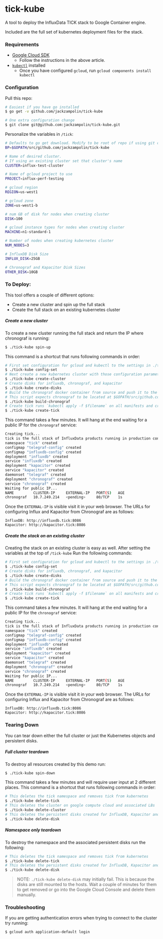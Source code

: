 # tick-kube

A tool to deploy the InfluxData TICK stack to Google Container engine.

Included are the full set of kubernetes deployment files for the stack.

### Requirements

- [Google Cloud SDK](https://cloud.google.com/sdk/docs/quickstart-mac-os-x)
  * Follow the instructions in the above article.
- [`kubectl`](https://cloud.google.com/sdk/docs/managing-components) installed
  * Once you have configured `gcloud`, run `gcloud components install kubectl`

### Configuration

Pull this repo:

```bash
# Easiest if you have go installed
$ go get -v github.com/jackzampolin/tick-kube

# One extra configuration change
$ git clone git@github.com:jackzampolin/tick-kube.git
```

Personalize the variables in `/tick`:

```bash
# Defaults to go get download. Modify to be root of repo if using git clone
BP=$GOPATH/src/github.com/jackzampolin/tick-kube

# Name of desired cluster.
# If using an existing cluster set that cluster's name
CLUSTER=influx-test-cluster

# Name of gcloud project to use
PROJECT=influx-perf-testing

# gcloud region
REGION=us-west1

# gcloud zone
ZONE=us-west1-b

# num GB of disk for nodes when creating cluster
DISK=100

# gcloud instance types for nodes when creating cluster
MACHINE=n1-standard-1

# Number of nodes when creating kubernetes cluster
NUM_NODES=3

# InfluxDB Disk Size
INFLUX_DISK=25GB

# Chronograf and Kapacitor Disk Sizes
OTHER_DISK=10GB
```

### To Deploy:

This tool offers a couple of different options:

- Create a new cluster and spin up the full stack
- Create the full stack on an existing kubernetes cluster

##### Create a new cluster

To create a new cluster running the full stack and return the IP where chronograf is running:

```bash
$ ./tick-kube spin-up
```

This command is a shortcut that runs following commands in order:

```bash
# First set configuration for gcloud and kubectl to the settings in ./tick-kube
$ ./tick-kube config-set
# Next create a new kubernetes cluster with those configuration parameters
$ ./tick-kube create-cluster
# Create disks for influxdb, chronograf, and kapacitor
$ ./tick-kube create-disks
# Build the chronograf docker container from source and push it to the Google Container Registry for your project
# This script expects chronograf to be located at $GOPATH/src/github.com/influxdata/chronograf
$ ./tick-kube build-chronograf
# Create tick runs `kubectl apply -f $filename` on all manifests and creates associated configmaps
$ ./tick-kube create-tick
```

This command takes a few minutes. It will hang at the end waiting for a public IP for the `chronograf` service:

```bash
Creating tick...
tick is the full stack of InfluxData products running in production configuration
namespace "tick" created
configmap "telegraf-config" created
configmap "influxdb-config" created
deployment "influxdb" created
service "influxdb" created
deployment "kapacitor" created
service "kapacitor" created
daemonset "telegraf" created
deployment "chronograf" created
service "chronograf" created
Waiting for public IP...
NAME         CLUSTER-IP     EXTERNAL-IP   PORT(S)   AGE
chronograf   10.7.249.214   <pending>     80/TCP    1s
```

Once the `EXTERNAL-IP` is visible visit it in your web browser. The URLs for configuring Influx and Kapacitor from Chronograf are as follows:

```
InfluxDB: http://influxdb.tick:8086
Kapacitor: http://kapacitor.tick:8086
```

##### Create the stack on an existing cluster

Creating the stack on an existing cluster is easy as well. After setting the variables at the top of `/tick-kube` Run the following commands:

```bash
# First set configuration for gcloud and kubectl to the settings in ./tick-kube
$ ./tick-kube config-set
# Create disks for influxdb, chronograf, and kapacitor
$ ./tick-kube create-disks
# Build the chronograf docker container from source and push it to the Google Container Registry for your project
# This script expects chronograf to be located at $GOPATH/src/github.com/influxdata/chronograf
$ ./tick-kube build-chronograf
# Create tick runs `kubectl apply -f $filename` on all manifests and creates associated configmaps
$ ./tick-kube create-tick
```

This command takes a few minutes. It will hang at the end waiting for a public IP for the `chronograf` service:

```bash
Creating tick...
tick is the full stack of InfluxData products running in production configuration
namespace "tick" created
configmap "telegraf-config" created
configmap "influxdb-config" created
deployment "influxdb" created
service "influxdb" created
deployment "kapacitor" created
service "kapacitor" created
daemonset "telegraf" created
deployment "chronograf" created
service "chronograf" created
Waiting for public IP...
NAME         CLUSTER-IP     EXTERNAL-IP   PORT(S)   AGE
chronograf   10.7.249.214   <pending>     80/TCP    1s
```

Once the `EXTERNAL-IP` is visible visit it in your web browser. The URLs for configuring Influx and Kapacitor from Chronograf are as follows:

```
InfluxDB: http://influxdb.tick:8086
Kapacitor: http://kapacitor.tick:8086
```

### Tearing Down

You can tear down either the full cluster or just the Kubernetes objects and persistent disks.

##### Full cluster teardown

To destroy all resources created by this demo run:

```bash
$ ./tick-kube spin-down
```

This command takes a few minutes and will require user input at 2 different places. This command is a shortcut that runs following commands in order:

```bash
# This deletes the tick namespace and removes tick from kubernetes
$ ./tick-kube delete-tick
# This deletes the cluster on google compute cloud and associated LBs
$ ./tick-kube delete-cluster
# This deletes the persistent disks created for InfluxDB, Kapacitor and Chronograf
$ ./tick-kube delete-disk
```

##### Namespace only teardown

To destroy the namespace and the associated persistent disks run the following:

```bash
# This deletes the tick namespace and removes tick from kubernetes
$ ./tick-kube delete-tick
# This deletes the persistent disks created for InfluxDB, Kapacitor and Chronograf
$ ./tick-kube delete-disk
```

> NOTE: `./tick-kube delete-disk` may initially fail. This is because the disks are still mounted to the hosts. Wait a couple of minutes for them to get removed or go into the Google Cloud Console and delete them manually.

### Troubleshooting

If you are getting authentication errors when trying to connect to the cluster try running:

```bash
$ gcloud auth application-default login
```